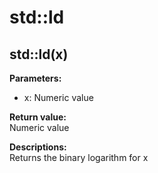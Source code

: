 # std::ld
## std::ld(x)
**Parameters:**  
- x: Numeric value

**Return value:**  
Numeric value

**Descriptions:**  
Returns the binary logarithm for x